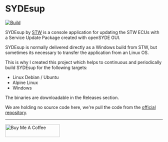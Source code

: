 # SYDEsup

[![Build](https://github.com/developsessions/SYDEsup/actions/workflows/build.yml/badge.svg)](https://github.com/developsessions/SYDEsup/actions/workflows/build.yml)

SYDEsup by [STW](https://www.stw-mobile-machines.com/) is a console application for updating the STW ECUs with a Service Update Package created with openSYDE GUI.

SYDEsup is normally delivered directly as a Windows build from STW, but sometimes its necessary to transfer the application from an Linux OS.

This is why I created this project which helps to continuous and periodically build SYDEsup for the following targets:
- Linux Debian / Ubuntu
- Alpine Linux
- Windows

The binaries are downloadable in the Releases section.

We are holding no source code here, we're pull the code from the [official repository](https://github.com/openSYDE/openSYDE).

---

<a href="https://www.buymeacoffee.com/developsessions" target="_blank"><img src="https://www.buymeacoffee.com/assets/img/guidelines/download-assets-sm-1.svg" alt="Buy Me A Coffee" height="41" width="174"></a>
